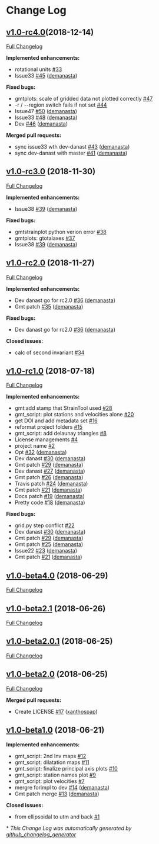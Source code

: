 # Change Log

## [v1.0-rc4.0](https://github.com/DSOlab/StrainTool/tree/v1.0-rc4.0)(2018-12-14)

[Full Changelog](https://github.com/DSOlab/StrainTool/compare/v1.0-rc3.0...v1.0-rc4.0)

**Implemented enhancements:**

- rotational units [\#33](https://github.com/DSOlab/StrainTool/issues/33)
- Issue33 [\#45](https://github.com/DSOlab/StrainTool/pull/45) ([demanasta](https://github.com/demanasta))

**Fixed bugs:**

- gmtplots: scale of gridded data not plotted correctly [\#47](https://github.com/DSOlab/StrainTool/issues/47)
- -r / --region switch fails if not set [\#44](https://github.com/DSOlab/StrainTool/issues/44)
- Issue47  [\#50](https://github.com/DSOlab/StrainTool/pull/50) ([demanasta](https://github.com/demanasta))
- Issue33 [\#48](https://github.com/DSOlab/StrainTool/pull/48) ([demanasta](https://github.com/demanasta))
- Dev [\#46](https://github.com/DSOlab/StrainTool/pull/46) ([demanasta](https://github.com/demanasta))

**Merged pull requests:**

- sync issue33 wth dev-danast [\#43](https://github.com/DSOlab/StrainTool/pull/43) ([demanasta](https://github.com/demanasta))
- sync dev-danast with master [\#41](https://github.com/DSOlab/StrainTool/pull/41) ([demanasta](https://github.com/demanasta))

## [v1.0-rc3.0](https://github.com/DSOlab/StrainTool/tree/v1.0-rc3.0) (2018-11-30)
[Full Changelog](https://github.com/DSOlab/StrainTool/compare/v1.0-rc2.0...v1.0-rc3.0)

**Implemented enhancements:**

- Issue38 [\#39](https://github.com/DSOlab/StrainTool/pull/39) ([demanasta](https://github.com/demanasta))

**Fixed bugs:**

- gmtstrainplot python verion error [\#38](https://github.com/DSOlab/StrainTool/issues/38)
- gmtplots: gtotalaxes [\#37](https://github.com/DSOlab/StrainTool/issues/37)
- Issue38 [\#39](https://github.com/DSOlab/StrainTool/pull/39) ([demanasta](https://github.com/demanasta))

## [v1.0-rc2.0](https://github.com/DSOlab/StrainTool/tree/v1.0-rc2.0) (2018-11-27)
[Full Changelog](https://github.com/DSOlab/StrainTool/compare/v1.0-rc1.0...v1.0-rc2.0)

**Implemented enhancements:**

- Dev danast go for rc2.0 [\#36](https://github.com/DSOlab/StrainTool/pull/36) ([demanasta](https://github.com/demanasta))
- Gmt patch [\#35](https://github.com/DSOlab/StrainTool/pull/35) ([demanasta](https://github.com/demanasta))

**Fixed bugs:**

- Dev danast go for rc2.0 [\#36](https://github.com/DSOlab/StrainTool/pull/36) ([demanasta](https://github.com/demanasta))

**Closed issues:**

- calc of second invariant [\#34](https://github.com/DSOlab/StrainTool/issues/34)

## [v1.0-rc1.0](https://github.com/DSOlab/StrainTool/tree/v1.0-rc1.0) (2018-07-18)
[Full Changelog](https://github.com/DSOlab/StrainTool/compare/v1.0-beta4.0...v1.0-rc1.0)

**Implemented enhancements:**

- gmt:add stamp that StrainTool used [\#28](https://github.com/DSOlab/StrainTool/issues/28)
- gmt\_script: plot stations and velocities alone [\#20](https://github.com/DSOlab/StrainTool/issues/20)
- get DOI and add metadata set [\#16](https://github.com/DSOlab/StrainTool/issues/16)
- reformat project folders [\#15](https://github.com/DSOlab/StrainTool/issues/15)
- gmt\_script: add delaunay triangles [\#8](https://github.com/DSOlab/StrainTool/issues/8)
- License managements [\#4](https://github.com/DSOlab/StrainTool/issues/4)
- project name [\#2](https://github.com/DSOlab/StrainTool/issues/2)
- Opt [\#32](https://github.com/DSOlab/StrainTool/pull/32) ([demanasta](https://github.com/demanasta))
- Dev danast [\#30](https://github.com/DSOlab/StrainTool/pull/30) ([demanasta](https://github.com/demanasta))
- Gmt patch [\#29](https://github.com/DSOlab/StrainTool/pull/29) ([demanasta](https://github.com/demanasta))
- Dev danast [\#27](https://github.com/DSOlab/StrainTool/pull/27) ([demanasta](https://github.com/demanasta))
- Gmt patch [\#26](https://github.com/DSOlab/StrainTool/pull/26) ([demanasta](https://github.com/demanasta))
- Travis patch [\#24](https://github.com/DSOlab/StrainTool/pull/24) ([demanasta](https://github.com/demanasta))
- Gmt patch [\#21](https://github.com/DSOlab/StrainTool/pull/21) ([demanasta](https://github.com/demanasta))
- Docs patch [\#19](https://github.com/DSOlab/StrainTool/pull/19) ([demanasta](https://github.com/demanasta))
- Pretty code [\#18](https://github.com/DSOlab/StrainTool/pull/18) ([demanasta](https://github.com/demanasta))

**Fixed bugs:**

- grid.py step conflict [\#22](https://github.com/DSOlab/StrainTool/issues/22)
- Dev danast [\#30](https://github.com/DSOlab/StrainTool/pull/30) ([demanasta](https://github.com/demanasta))
- Gmt patch [\#29](https://github.com/DSOlab/StrainTool/pull/29) ([demanasta](https://github.com/demanasta))
- Gmt patch [\#25](https://github.com/DSOlab/StrainTool/pull/25) ([demanasta](https://github.com/demanasta))
- Issue22 [\#23](https://github.com/DSOlab/StrainTool/pull/23) ([demanasta](https://github.com/demanasta))
- Gmt patch [\#21](https://github.com/DSOlab/StrainTool/pull/21) ([demanasta](https://github.com/demanasta))

## [v1.0-beta4.0](https://github.com/DSOlab/StrainTool/tree/v1.0-beta4.0) (2018-06-29)
[Full Changelog](https://github.com/DSOlab/StrainTool/compare/v1.0-beta2.1...v1.0-beta4.0)

## [v1.0-beta2.1](https://github.com/DSOlab/StrainTool/tree/v1.0-beta2.1) (2018-06-26)
[Full Changelog](https://github.com/DSOlab/StrainTool/compare/v1.0-beta2.0.1...v1.0-beta2.1)

## [v1.0-beta2.0.1](https://github.com/DSOlab/StrainTool/tree/v1.0-beta2.0.1) (2018-06-25)
[Full Changelog](https://github.com/DSOlab/StrainTool/compare/v1.0-beta2.0...v1.0-beta2.0.1)

## [v1.0-beta2.0](https://github.com/DSOlab/StrainTool/tree/v1.0-beta2.0) (2018-06-25)
[Full Changelog](https://github.com/DSOlab/StrainTool/compare/v1.0-beta1.0...v1.0-beta2.0)

**Merged pull requests:**

- Create LICENSE [\#17](https://github.com/DSOlab/StrainTool/pull/17) ([xanthospap](https://github.com/xanthospap))

## [v1.0-beta1.0](https://github.com/DSOlab/StrainTool/tree/v1.0-beta1.0) (2018-06-21)
**Implemented enhancements:**

- gmt\_script: 2nd Inv maps [\#12](https://github.com/DSOlab/StrainTool/issues/12)
- gmt\_script: dilatation maps [\#11](https://github.com/DSOlab/StrainTool/issues/11)
- gmt\_script: finalize principal axis plots [\#10](https://github.com/DSOlab/StrainTool/issues/10)
- gmt\_script: station names plot [\#9](https://github.com/DSOlab/StrainTool/issues/9)
- gmt\_script: plot velocities [\#7](https://github.com/DSOlab/StrainTool/issues/7)
- mergre forimpl to dev [\#14](https://github.com/DSOlab/StrainTool/pull/14) ([demanasta](https://github.com/demanasta))
- Gmt patch merge [\#13](https://github.com/DSOlab/StrainTool/pull/13) ([demanasta](https://github.com/demanasta))

**Closed issues:**

- from ellipsoidal to utm and back [\#1](https://github.com/DSOlab/StrainTool/issues/1)



\* *This Change Log was automatically generated by [github_changelog_generator](https://github.com/skywinder/Github-Changelog-Generator)*